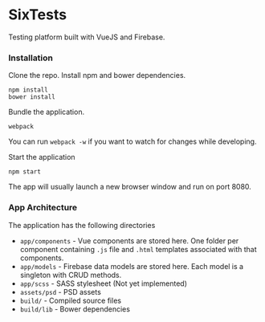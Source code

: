 # SixTests
Testing platform built with VueJS and Firebase.

### Installation
Clone the repo. Install npm and bower dependencies.
```
npm install
bower install
```

Bundle the application.
```
webpack
```

You can run `webpack -w` if you want to watch for changes while developing.

Start the application

```
npm start
```

The app will usually launch a new browser window and run on port 8080.

### App Architecture

The application has the following directories
- `app/components` - Vue components are stored here. One folder per component containing `.js` file and `.html` templates associated with that components.
- `app/models` - Firebase data models are stored here. Each model is a singleton with CRUD methods.
- `app/scss` - SASS stylesheet (Not yet implemented)
- `assets/psd` - PSD assets
- `build/` - Compiled source files
- `build/lib` - Bower dependencies
